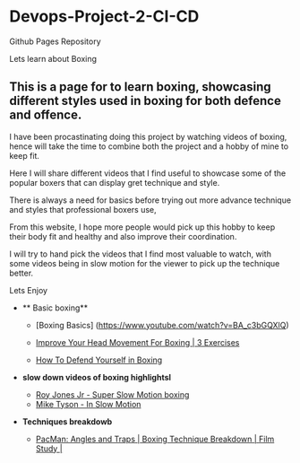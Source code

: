 # Devops-Project-2-CI-CD
Github Pages Repository

Lets learn about Boxing


## This is a page for to learn boxing, showcasing different styles used in boxing for both defence and offence.

I have been procastinating doing this project by watching videos of boxing, hence will take the time to combine both the project and a hobby of mine to keep fit.

Here I will share different videos that I find useful to showcase some of the popular boxers that can display gret technique and style.

There is always a need for basics before trying out more advance technique and styles that professional boxers use,

From this website, I hope more people would pick up this hobby to keep their body fit and healthy and also improve their coordination.

I will try to hand pick the videos that I find most valuable to watch, with some videos being in slow motion for the viewer to pick up the technique better.

Lets Enjoy


  - ** Basic boxing**


    - [Boxing Basics] (https://www.youtube.com/watch?v=BA_c3bGQXlQ)
  
  
    - [Improve Your Head Movement For Boxing | 3 Exercises](https://youtu.be/d6XH6APJ4ww)
    
    
    - [How To Defend Yourself in Boxing](https://youtu.be/SnsrDGvtAQM)
      
   
 - **slow down videos of boxing highlightsl**
    
    
   - [Roy Jones Jr - Super Slow Motion boxing](https://youtu.be/PuUcGwJg_h0)
   - [Mike Tyson - In Slow Motion](https://youtu.be/BVSn6rjspb0)
   
   
 - **Techniques breakdowb**
 
    - [PacMan: Angles and Traps | Boxing Technique Breakdown | Film Study |](https://youtu.be/vjVN4YsRIo0)
    
    
    

     
    

    
